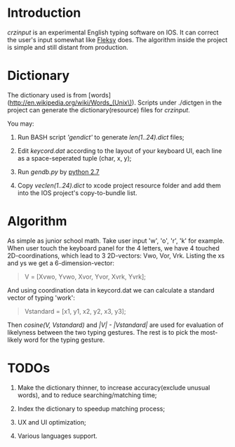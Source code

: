 Introduction
===
<em>crzinput</em> is an experimental English typing software on IOS. It can correct the user's input somewhat like [Fleksy](https://www.fleksy.com) does. The algorithm inside the project is simple and still distant from production. 

Dictionary
===
The dictionary used is from [words](http://en.wikipedia.org/wiki/Words_(Unix\)). Scripts under ./dictgen in the project can generate the dictionary(resource) files for <em>crzinput</em>. 

You may:

1. Run BASH script <em>'gendict'</em> to generate <em>len(1..24).dict</em> files;

2. Edit <em>keycord.dat</em> according to the layout of your keyboard UI, each line as a space-seperated tuple (char, x, y);

3. Run <em>gendb.py</em> by [python 2.7](http://www.python.org)

4. Copy <em>veclen(1..24).dict</em> to xcode project resource folder and add them into the IOS project's copy-to-bundle list. 

Algorithm
===
As simple as junior school math. Take user input 'w', 'o', 'r', 'k' for example. When user touch the keyboard panel for the 4 letters, we have 4 touched 2D-coordinations, which lead to 3 2D-vectors: Vwo, Vor, Vrk. Listing the xs and ys we get a 6-dimension-vector:

> V = [Xvwo, Yvwo, Xvor, Yvor, Xvrk, Yvrk]; 

And using coordination data in keycord.dat we can calculate a standard vector of typing 'work':

> Vstandard = [x1, y1, x2, y2, x3, y3];

Then <em>cosine(V, Vstandard)</em> and <em>|V| - |Vstandard|</em> are used for evaluation of likelyness between the two typing gestures. The rest is to pick the most-likely word for the typing gesture. 

TODOs
===

1. Make the dictionary thinner, to increase accuracy(exclude unusual words), and to reduce searching/matching time;

2. Index the dictionary to speedup matching process;

3. UX and UI optimization;

4. Various languages support.

